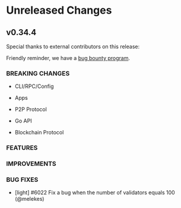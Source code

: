 # Unreleased Changes

## v0.34.4

Special thanks to external contributors on this release:

Friendly reminder, we have a [bug bounty program](https://hackerone.com/tendermint).

### BREAKING CHANGES

- CLI/RPC/Config

- Apps

- P2P Protocol

- Go API

- Blockchain Protocol

### FEATURES

### IMPROVEMENTS

### BUG FIXES

- [light] \#6022 Fix a bug when the number of validators equals 100 (@melekes)
